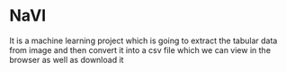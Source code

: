 # NaVI
It is a machine learning project which is going to extract the tabular data from image and then convert it into a csv file which we can view in the browser as well as download it
